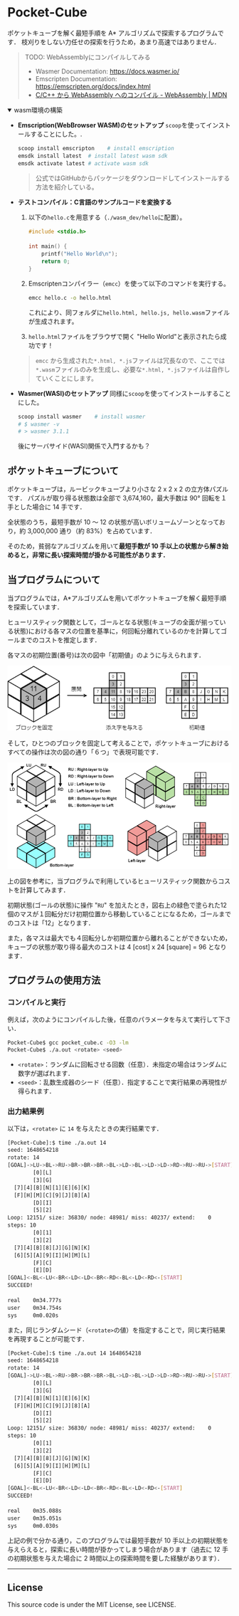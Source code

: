 # Pocket-Cube

ポケットキューブを解く最短手順を A* アルゴリズムで探索するプログラムです．
枝刈りをしない力任せの探索を行うため，あまり高速ではありません．

> TODO: WebAssemblyにコンパイルしてみる
> - Wasmer Documentation: https://docs.wasmer.io/
> - Emscripten Documentation: https://emscripten.org/docs/index.html
> - [C/C++ から WebAssembly へのコンパイル - WebAssembly | MDN](https://developer.mozilla.org/ja/docs/WebAssembly/C_to_wasm)

<details open>
<summary>wasm環境の構築</summary>

- **Emscription(WebBrowser WASM)のセットアップ**
  `scoop`を使ってインストールすることにした。.
  ```sh
  scoop install emscripton    # install emscription
  emsdk install latest  # install latest wasm sdk
  emsdk activate latest # activate wasm sdk
  ```
  > 公式ではGitHubからパッケージをダウンロードしてインストールする方法を紹介している。

- **テストコンパイル：C言語のサンプルコードを変換する**
  1. 以下の`hello.c`を用意する（`./wasm_dev/hello`に配置）。
     ```c
     #include <stdio.h>

     int main() {
         printf("Hello World\n");
         return 0;
     }
     ```
  2. Emscriptenコンパイラー（`emcc`）を使って以下のコマンドを実行する。
     ```sh
     emcc hello.c -o hello.html
     ```
     これにより、同フォルダに`hello.html, hello.js, hello.wasm`ファイルが生成されます。

  3. `hello.html`ファイルをブラウザで開く
     "Hello World"と表示されたら成功です！

  > `emcc` から生成された`*.html, *.js`ファイルは冗長なので、ここでは`*.wasm`ファイルのみを生成し、必要な`*.html, *.js`ファイルは自作していくことにします。

- **Wasmer(WASI)のセットアップ**
  同様に`scoop`を使ってインストールすることにした。
  ```sh
  scoop install wasmer    # install wasmer
  # $ wasmer -v
  # > wasmer 3.1.1
  ```
  後にサーバサイド(WASI)関係で入門するかも？


</details>

## ポケットキューブについて

ポケットキューブは，ルービックキューブより小さな 2 x 2 x 2 の立方体パズルです．
パズルが取り得る状態数は全部で 3,674,160，最大手数は 90° 回転を１手とした場合に 14 手です．

全状態のうち，最短手数が 10 ～ 12 の状態が高いボリュームゾーンとなっており，約 3,000,000 通り（約 83%）を占めています．

そのため，貧弱なアルゴリズムを用いて**最短手数が 10 手以上の状態から解き始めると，非常に長い探索時間が掛かる可能性があります．**

## 当プログラムについて

当プログラムでは，A*アルゴリズムを用いてポケットキューブを解く最短手順を探索しています．

ヒューリスティック関数として，ゴールとなる状態(キューブの全面が揃っている状態)における各マスの位置を基準に，何回転分離れているのかを計算してゴールまでのコストを推定します．

各マスの初期位置(番号)は次の図中「初期値」のように与えられます．

![alt 各マスの初期位置](img/Int_fig-03.png)

そして，ひとつのブロックを固定して考えることで，ポケットキューブにおけるすべての操作は次の図の通り「６つ」で表現可能です．

![alt 回転操作の種類](img/Int-fig-04.png)

上の図を参考に，当プログラムで利用しているヒューリスティック関数からコストを計算してみます．

初期状態(ゴールの状態)に操作 "<code>RU</code>" を加えたとき，図右上の緑色で塗られた12個のマスが１回転分だけ初期位置から移動していることになるため，ゴールまでのコストは「12」となります．

また，各マスは最大でも４回転分しか初期位置から離れることができないため，キューブの状態が取り得る最大のコストは 4 [cost] x 24 [square] = 96 となります． 

## プログラムの使用方法

### コンパイルと実行
例えば，次のようにコンパイルした後，任意のパラメータを与えて実行して下さい．
~~~sh
Pocket-Cube$ gcc pocket_cube.c -O3 -lm
Pocket-Cube$ ./a.out <rotate> <seed>
~~~
- <code>\<rotate\></code>：ランダムに回転させる回数（任意）．未指定の場合はランダムに数字が選ばれます．
- <code>\<seed\></code>：乱数生成器のシード（任意）．指定することで実行結果の再現性が得られます．

### 出力結果例
以下は，<code>\<rotate\></code> に <code>14</code> を与えたときの実行結果です．
~~~sh
[Pocket-Cube]:$ time ./a.out 14
seed: 1648654218
rotate: 14
[GOAL]->LU->BL->RU->BR->BR->BR->BL->LD->BL->LD->LD->RD->RU->RU->[START]
        [0][L]
        [3][G]
  [7][4][B][N][1][E][6][K]
  [F][H][M][C][9][J][8][A]
        [D][I]
        [5][2]
Loop: 12151/ size: 36830/ node: 48981/ miss: 40237/ extend:    0
steps: 10
        [0][1]
        [3][2]
  [7][4][B][8][J][G][N][K]
  [6][5][A][9][I][H][M][L]
        [F][C]
        [E][D]
[GOAL]<-BL<-LU<-BR<-LD<-LD<-BR<-RD<-BL<-LD<-RD<-[START]
SUCCEED!

real    0m34.777s
user    0m34.754s
sys     0m0.020s
~~~

また，同じランダムシード（<code>\<rotate\></code>の値）を指定することで，同じ実行結果を再現することが可能です．
~~~sh
[Pocket-Cube]:$ time ./a.out 14 1648654218
seed: 1648654218
rotate: 14
[GOAL]->LU->BL->RU->BR->BR->BR->BL->LD->BL->LD->LD->RD->RU->RU->[START]
        [0][L]
        [3][G]
  [7][4][B][N][1][E][6][K]
  [F][H][M][C][9][J][8][A]
        [D][I]
        [5][2]
Loop: 12151/ size: 36830/ node: 48981/ miss: 40237/ extend:    0
steps: 10
        [0][1]
        [3][2]
  [7][4][B][8][J][G][N][K]
  [6][5][A][9][I][H][M][L]
        [F][C]
        [E][D]
[GOAL]<-BL<-LU<-BR<-LD<-LD<-BR<-RD<-BL<-LD<-RD<-[START]
SUCCEED!

real    0m35.088s
user    0m35.051s
sys     0m0.030s
~~~

上記の例で分かる通り，このプログラムでは最短手数が 10 手以上の初期状態を与えらえると，探索に長い時間が掛かってしまう場合があります（過去に 12 手の初期状態を与えた場合に $2$ 時間以上の探索時間を要した経験があります）．

---
## License
This source code is under the MIT License, see LICENSE.
